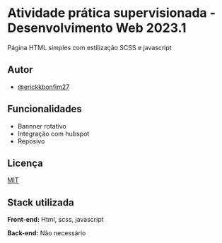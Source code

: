 
# Atividade prática supervisionada - Desenvolvimento Web 2023.1

Página HTML simples com estilização SCSS e javascript

## Autor

- [@erickkbonfim27](https://github.com/Erickkbonfim27)


## Funcionalidades

- Bannner rotativo
- Integração com hubspot
- Reposivo


## Licença

[MIT](https://choosealicense.com/licenses/mit/)


## Stack utilizada

**Front-end:** Html, scss, javascript

**Back-end:** Não necessário
